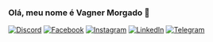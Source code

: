 ### Olá, meu nome é Vagner Morgado 🫶
[![Discord](https://img.shields.io/badge/Discord-7289DA?style=for-the-badge&logo=discord&logoColor=white)](https://discord.com/channels/@#4423)
[![Facebook](https://img.shields.io/badge/Facebook-1877F2?style=for-the-badge&logo=facebook&logoColor=white)](https://www.facebook.com/vagner.morgado)
[![Instagram](https://img.shields.io/badge/Instagram-E4405F?style=for-the-badge&logo=instagram&logoColor=white)](https://www.instagram.com/vagner.morgado/)
[![LinkedIn](https://img.shields.io/badge/LinkedIn-0077B5?style=for-the-badge&logo=linkedin&logoColor=white)](https://www.linkedin.com/in/vagnermorgado)
[![Telegram](https://img.shields.io/badge/Telegram-2CA5E0?style=for-the-badge&logo=telegram&logoColor=white)](https://t.me/vagnermorgado)
